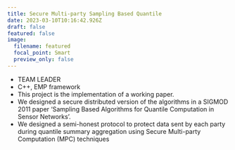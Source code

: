 ```yaml
---
title: Secure Multi-party Sampling Based Quantile
date: 2023-03-10T10:16:42.926Z
draft: false
featured: false
image:
  filename: featured
  focal_point: Smart
  preview_only: false
---
```

* TEAM LEADER
* C++, EMP framework
* This project is the implementation of a working paper.
* We designed a secure distributed version of the algorithms in a SIGMOD 2011 paper ‘Sampling Based Algorithms for Quantile Computation in Sensor Networks’.
* We designed a semi-honest protocol to protect data sent by each party during quantile summary aggregation using Secure Multi-party Computation (MPC) techniques